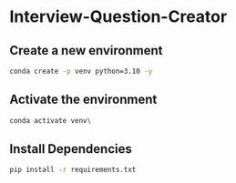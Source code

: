 # Interview-Question-Creator

## Create a new environment
```bash
conda create -p venv python=3.10 -y
```

## Activate the environment
```bash
conda activate venv\
```

## Install Dependencies
```bash
pip install -r requirements.txt
```
